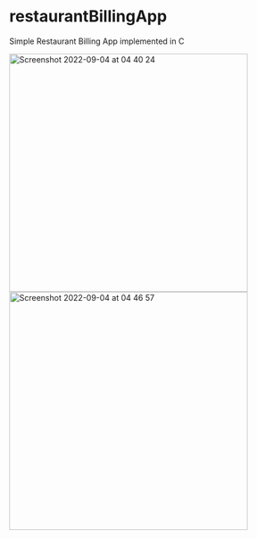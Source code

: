 # restaurantBillingApp

Simple Restaurant Billing App implemented in C

<img width="427" alt="Screenshot 2022-09-04 at 04 40 24" src="https://user-images.githubusercontent.com/66339097/188296323-2d92b2cd-8b1d-4184-8298-a63a80c2ab90.png">
<img width="427" alt="Screenshot 2022-09-04 at 04 46 57" src="https://user-images.githubusercontent.com/66339097/188296402-21d730f1-3946-427c-b117-37e1f5a47fe3.png">
